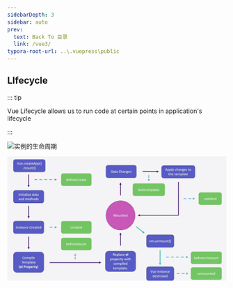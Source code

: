 ```yaml
---
sidebarDepth: 3
sidebar: auto
prev:
  text: Back To 目录
  link: /vue3/
typora-root-url: ..\.vuepress\public
---
```


## LIfecycle

::: tip

Vue Lifecycle allows us to run code at certain points in application's lifecycle

:::

![实例的生命周期](https://v3.cn.vuejs.org/images/lifecycle.svg)

![202112031020493](/images/vue3/202112031020493.jpg)
